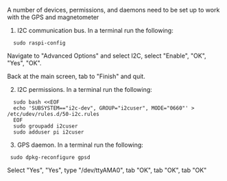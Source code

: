 A number of devices, permissions, and daemons need to be set up to work with the GPS and magnetometer

1. I2C communication bus. In a terminal run the following:
  ```
    sudo raspi-config
  ```
  Navigate to "Advanced Options" and select I2C, select "Enable", "OK", "Yes", "OK". 

  Back at the main screen, tab to "Finish" and quit.
  
2. I2C permissions. In a terminal run the following:
  ```
    sudo bash <<EOF
    echo 'SUBSYSTEM=="i2c-dev", GROUP="i2cuser", MODE="0660"' > /etc/udev/rules.d/50-i2c.rules
    EOF
    sudo groupadd i2cuser
    sudo adduser pi i2cuser
  ```

3. GPS daemon. In a terminal run the following:
  ```
   sudo dpkg-reconfigure gpsd
  ```
  Select "Yes", "Yes", type "/dev/ttyAMA0", tab "OK", tab "OK", tab "OK" 
